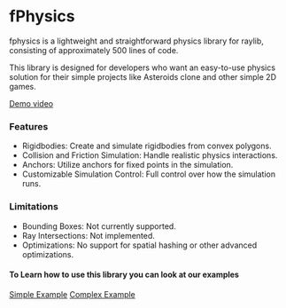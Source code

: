 # fPhysics
fphysics is a lightweight and straightforward physics library for raylib, consisting of approximately 500 lines of code.

This library is designed for developers who want an easy-to-use physics solution for their simple projects like Asteroids clone and other simple 2D games.

[Demo video](https://streamable.com/e/ywcm1z)

### Features
- Rigidbodies: Create and simulate rigidbodies from convex polygons.
- Collision and Friction Simulation: Handle realistic physics interactions.
- Anchors: Utilize anchors for fixed points in the simulation.
- Customizable Simulation Control: Full control over how the simulation runs.
### Limitations
- Bounding Boxes: Not currently supported.
- Ray Intersections: Not implemented.
- Optimizations: No support for spatial hashing or other advanced optimizations.

#### To Learn how to use this library you can look at our examples

[Simple Example](simple.c)
[Complex Example](complex.c)
